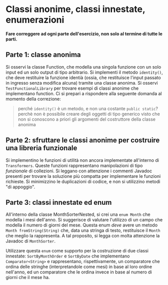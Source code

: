 # Classi anonime, classi innestate, enumerazioni

**Fare correggere ad ogni parte dell'esercizio, non solo al termine di tutte le parti.**

## Parte 1: classe anonima

Si osservi la classe Function, che modella una singola funzione con un solo input ed un solo output di tipo arbitrario.
Si implementi il metodo `identity()`, che deve restituire la funzione identià
(ossia, che restituisce l'input passato in ingresso senza modifica alcuna)
tramite una classe anonima.
Si osservi `TestFunctionalLibrary` per trovare esempi di classi anonime che implementano function.
Ci si prepari a rispondere alla seguente domanda al momento della correzione:
> perché `identity()` è un metodo, e non una costante `public static`?
perchè non è possibile creare degli oggetti di tipo generico visto che non si conoscono a priori gli argomenti del costruttore della classe anonima

## Parte 2: sfruttare le classi anonime per costruire una libreria funzionale

Si implementino le funzioni di utilità non ancora implementate all'interno di `Transformers`.
Queste funzioni rappresentano manipolazioni di tipo *funzionale* di collezioni.
Si leggano con attenzione i commenti Javadoc presenti per trovare la soluzione più compatta per implementare le funzioni
richieste.
Si minimizzino le duplicazioni di codice, e non si utilizzino metodi "di appoggio".

## Parte 3: classi innestate ed enum

All'interno della classe MonthSorterNested, si crei una `enum Month` che modella i mesi dell'anno.
Si suggerisce di valutare l'utilizzo di un campo che modella il numero di giorni del mese.
Questa enum *deve* avere un metodo `Month fromString(String)` che, data una stringa di testo, restituisce il `Month`
che meglio la rappresenta. A tal proposito, si legga con molta attenzione la Javadoc di `MonthSorter`.

Utilizzare questa `enum` come supporto per la costruzione di due classi innestate: `SortByMonthOrder` e `SortByDate`
che implementano `Comparator<String>` e rappresentano, rispettivamente, un comparatore che ordina delle stringhe
(interpretandole come mesi) in base al loro ordine nell'anno, ed un comparatore che le ordina invece in base al numero
di giorni che il mese ha.
